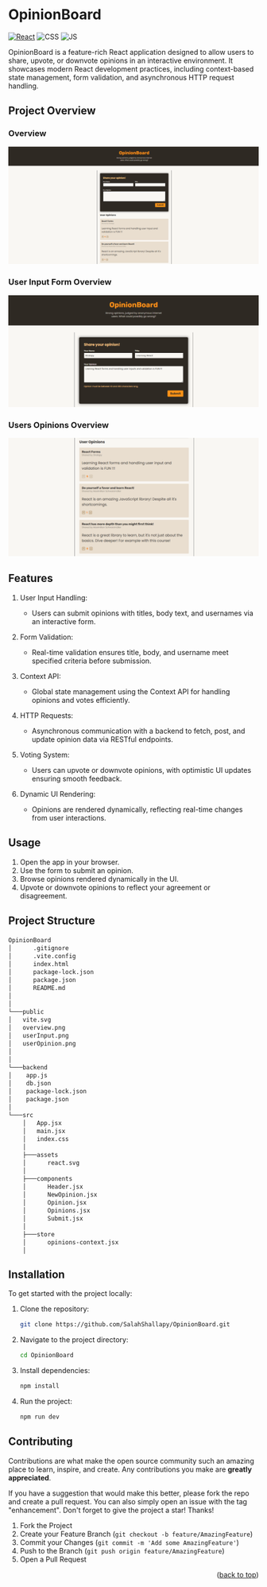 # OpinionBoard

[![React](https://img.shields.io/badge/react-%2320232a.svg?style=for-the-badge&logo=react&logoColor=%2361DAFB)](https://react.dev/)
![CSS](https://img.shields.io/badge/CSS3-1572B6?style=for-the-badge&logo=css3&logoColor=white)
![JS](https://img.shields.io/badge/JavaScript-F7DF1E?style=for-the-badge&logo=javascript&logoColor=black)

OpinionBoard is a feature-rich React application designed to allow users to share, upvote, or downvote opinions in an interactive environment. It showcases modern React development practices, including context-based state management, form validation, and asynchronous HTTP request handling.

## Project Overview

### Overview

![Project OverView](./public/overview.png)

### User Input Form Overview

![Project OverView](./public/userInput.png)

### Users Opinions Overview

![Project OverView](./public/userOpinion.png)

## Features

<!-- prettier ignore  -->

1.  User Input Handling:

    - Users can submit opinions with titles, body text, and usernames via an interactive form.

2.  Form Validation:

    - Real-time validation ensures title, body, and username meet specified criteria before submission.

3.  Context API:

    - Global state management using the Context API for handling opinions and votes efficiently.

4.  HTTP Requests:

    - Asynchronous communication with a backend to fetch, post, and update opinion data via RESTful endpoints.

5.  Voting System:

    - Users can upvote or downvote opinions, with optimistic UI updates ensuring smooth feedback.

6.  Dynamic UI Rendering:
    - Opinions are rendered dynamically, reflecting real-time changes from user interactions.

## Usage

1. Open the app in your browser.
2. Use the form to submit an opinion.
3. Browse opinions rendered dynamically in the UI.
4. Upvote or downvote opinions to reflect your agreement or disagreement.

## Project Structure

```
OpinionBoard
│      .gitignore
│      .vite.config
│      index.html
│      package-lock.json
│      package.json
│      README.md
│
│
└───public
│   vite.svg
│   overview.png
│   userInput.png
│   userOpinion.png
│
│
└───backend
│    app.js
│    db.json
│    package-lock.json
│    package.json
│
└───src
    │   App.jsx
    │   main.jsx
    │   index.css
    │
    ├───assets
    │      react.svg
    │
    ├───components
    │      Header.jsx
    │      NewOpinion.jsx
    │      Opinion.jsx
    │      Opinions.jsx
    │      Submit.jsx
    │
    ├───store
    │      opinions-context.jsx
    │
```

## Installation

To get started with the project locally:

1. Clone the repository:
   ```bash
   git clone https://github.com/SalahShallapy/OpinionBoard.git
   ```
2. Navigate to the project directory:
   ```bash
   cd OpinionBoard
   ```
3. Install dependencies:
   ```bash
   npm install
   ```
4. Run the project:

   ```bash
   npm run dev
   ```

## Contributing

Contributions are what make the open source community such an amazing place to learn, inspire, and create. Any contributions you make are **greatly appreciated**.

If you have a suggestion that would make this better, please fork the repo and create a pull request. You can also simply open an issue with the tag "enhancement".
Don't forget to give the project a star! Thanks!

1.  Fork the Project
2.  Create your Feature Branch (`git checkout -b feature/AmazingFeature`)
3.  Commit your Changes (`git commit -m 'Add some AmazingFeature'`)
4.  Push to the Branch (`git push origin feature/AmazingFeature`)
5.  Open a Pull Request

   <p align="right">(<a href="#top">back to top</a>)</p>
